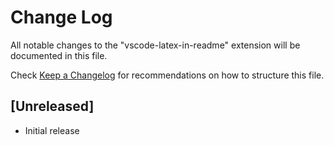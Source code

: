 # Change Log

All notable changes to the "vscode-latex-in-readme" extension will be documented in this file.

Check [Keep a Changelog](http://keepachangelog.com/) for recommendations on how to structure this file.

## [Unreleased]

- Initial release